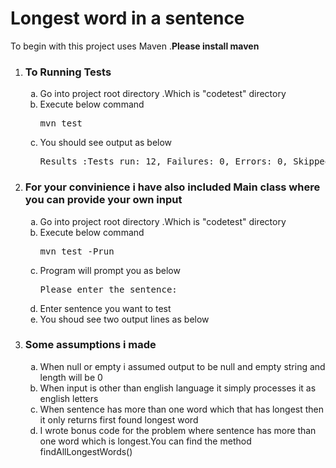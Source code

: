 <h1> Longest word in a sentence </h1>

To begin with this project uses Maven .<b>Please install maven </b>

<ol type="1">
<li><h3>To Running Tests</h3>
<ol type="a">
  <li> Go into project root directory .Which is "codetest" directory</li>
  <li> Execute below command  <pre>mvn test</pre></li>
  <li> You should see output as below <br></li>
  <pre>Results :Tests run: 12, Failures: 0, Errors: 0, Skipped: 0</pre>
  </ol></li>
 <li>         
<h3>For your convinience i have also included Main class where you can provide your own input </h3>
 <ol type="a">
 
  <li> Go into project root directory .Which is "codetest" directory</li>
  <li> Execute below command  <pre>mvn test -Prun</pre></li>
  <li> Program will prompt you as below  <pre>Please enter the sentence:</pre></li>
  <li> Enter sentence you want to test </li>
  <li> You shoud see two output lines as below</li>
 </li>
 </ol>
<li>
 
  <h3>Some assumptions i made</h3>
  <ol type="a">
    <li>When null or empty i assumed  output to be null and empty string and length will be 0</li>
    <li>When input is other than english language it simply processes it as english letters </li>
    <li>When sentence has more than one word which that has longest then it only returns first found longest word</li>
    <li>I wrote bonus code for the problem where sentence has more than one word which is longest.You can find the method      findAllLongestWords()</li>
   </ol>
</li>
</ol>
